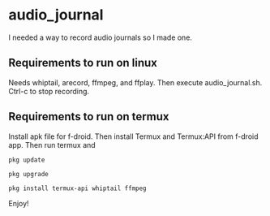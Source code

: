 # audio_journal
I needed a way to record audio journals so I made one.

## Requirements to run on linux
Needs whiptail, arecord, ffmpeg, and ffplay. Then execute audio_journal.sh. Ctrl-c to stop recording.

## Requirements to run on termux
Install apk file for f-droid. Then install Termux and Termux:API from f-droid app.
Then run termux and

`pkg update`

`pkg upgrade`

`pkg install termux-api whiptail ffmpeg`

Enjoy!

